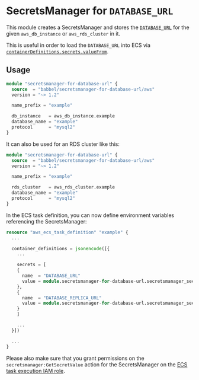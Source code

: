 # SecretsManager for `DATABASE_URL`

This module creates a SecretsManager and stores the [`DATABASE_URL`](https://guides.rubyonrails.org/configuring.html#configuring-a-database) for the given `aws_db_instance` or `aws_rds_cluster` in it.

This is useful in order to load the `DATABASE_URL` into ECS via [`containerDefinitions.secrets.valueFrom`](https://docs.aws.amazon.com/AmazonECS/latest/developerguide/specifying-sensitive-data-secrets.html).

## Usage

```tf
module "secretsmanager-for-database-url" {
  source  = "babbel/secretsmanager-for-database-url/aws"
  version = "~> 1.2"

  name_prefix = "example"

  db_instance   = aws_db_instance.example
  database_name = "example"
  protocol      = "mysql2"
}
```

It can also be used for an RDS cluster like this:

```tf
module "secretsmanager-for-database-url" {
  source  = "babbel/secretsmanager-for-database-url/aws"
  version = "~> 1.2"

  name_prefix = "example"

  rds_cluster   = aws_rds_cluster.example
  database_name = "example"
  protocol      = "mysql2"
}
```

In the ECS task definition, you can now define environment variables referencing the SecretsManager:

```tf
resource "aws_ecs_task_definition" "example" {
  ...

  container_definitions = jsonencode([{
    ...

    secrets = [
    {
      name  = "DATABASE_URL"
      value = module.secretsmanager-for-database-url.secretsmanager_secret.arn
    },
    {
      name  = "DATABASE_REPLICA_URL"
      value = module.secretsmanager-for-database-url.secretsmanager_secret_reader_endpoint.arn
    }
    ]

    ...
  }])

  ...
}
```

Please also make sure that you grant permissions on the `secretsmanager:GetSecretValue` action for the SecretsManager on the [ECS task execution IAM role](https://docs.aws.amazon.com/AmazonECS/latest/developerguide/task_execution_IAM_role.html).
